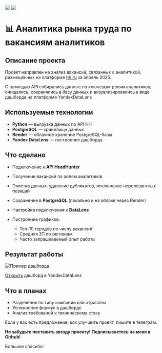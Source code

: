 [![](https://img.shields.io/badge/-telegram-blue?style=for-the-badge&logo=telegram)](https://t.me/elizavetakupzova)
[![](https://img.shields.io/badge/-github-lightgrey?style=for-the-badge&logo=github)](https://github.com/laverati)
# 📊 Аналитика рынка труда по вакансиям аналитиков

## Описание проекта

Проект направлен на анализ вакансий, связанных с аналитикой, размещённых на платформе [hh.ru](https://hh.ru) за апрель 2025. 

С помощью API собирались данные по ключевым ролям аналитиков, очищались, сохранялись в базу данных и визуализировались в виде дашборда на платформе YandexDataLens


## Используемые технологии

- **Python** — выгрузка данных по API HH
- **PostgreSQL** — хранилище данных
- **Render** — облачное хранение PostgreSQL-базы
- **Yandex DataLens** — построение дашборда

## Что сделано

- Подключение к **API HeadHunter**
- Получение вакансий по ролям аналитиков
- Очистка данных: удаление дубликатов, исключение нерелевантных позиций
- Сохранение в **PostgreSQL** (локально и на облаке через Render)
- Настройка подключения к **DataLens**
- Построение графиков:
  
  - Топ-10 городов по числу вакансий
  - Средняя ЗП по регионам
  - Часто запрашиваемый опыт работы

## Результат работы

![Пример дашборда](https://github.com/user-attachments/assets/bd90f78b-5a51-4a78-9d29-4c8e72d94a3b)

[Открыть](https://datalens.yandex.cloud/o1wojcd4pk9oa) дашборд в YandexDataLens
## Что в планах
- Разделение по типу компаний или отраслям
- Усложнение формул в дашборде
- Анализ требований к техническому стэку

Если у вас есть предложение, как улучшить проект, пишите в телеграм. 

**Не забудьте поставить звезду проекту! Подписываетесь на меня в Github!** 

Большое спасибо!
